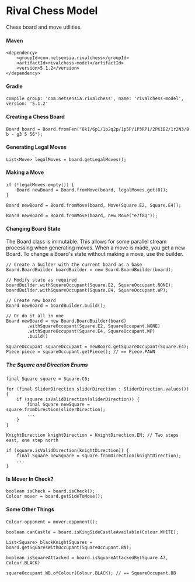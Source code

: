 Rival Chess Model
=================

Chess board and move utilities.

#### Maven

    <dependency>
        <groupId>com.netsensia.rivalchess</groupId>
        <artifactId>rivalchess-model</artifactId>
        <version>5.1.2</version>
    </dependency>
    
#### Gradle

    compile group: 'com.netsensia.rivalchess', name: 'rivalchess-model', version: '5.1.2'

#### Creating a Chess Board

    Board board = Board.fromFen("6k1/6p1/1p2q2p/1p5P/1P3RP1/2PK1B2/1r2N3/8 b - g3 5 56");
    
#### Generating Legal Moves

```   
List<Move> legalMoves = board.getLegalMoves();
```

#### Making a Move
```
if (!legalMoves.empty()) {
    Board newBoard = Board.fromMove(board, legalMoves.get(0));
}
```  
``` 
Board newBoard = Board.fromMove(board, Move(Square.E2, Square.E4));
``` 
``` 
Board newBoard = Board.fromMove(board, new Move("e7f8Q"));
``` 
#### Changing Board State

The Board class is immutable. This allows for some parallel stream processing when generating moves.
When a move is made, you get a new Board. To change a Board's state without making a move, use the builder.

    // Create a builder with the current board as a base
    Board.BoardBuilder boardBuilder = new Board.BoardBuilder(board);
    
    // Modify state as required
    boardBuilder.withSquareOccupant(Square.E2, SquareOccupant.NONE);
    boardBuilder.withSquareOccupant(Square.E4, SquareOccupant.WP);
    
    // Create new board
    Board newBoard = boardBuilder.build();
    
    // Or do it all in one
    Board newBoard = new Board.BoardBuilder(board)
            .withSquareOccupant(Square.E2, SquareOccupant.NONE)
            .withSquareOccupant(Square.E4, SquareOccupant.WP)
            .build()
            
    SquareOccupant squareOccupant = newBoard.getSquareOccupant(Square.E4);
    Piece piece = squareOccupant.getPiece(); // == Piece.PAWN
            
##### The Square and Direction Enums

    final Square square = Square.C6;
    
    for (final SliderDirection sliderDirection : SliderDirection.values()) {
        if (square.isValidDirection(sliderDirection)) {
            final Square newSquare = square.fromDirection(sliderDirection);
            ...
        }
    }
    
    KnightDirection knightDirection = KnightDirection.EN; // Two steps east, one step north
    
    if (square.isValidDirection(knightDirection)) {
        final Square newSquare = square.fromDirection(knightDirection);
        ...
    }
        
#### Is Mover In Check?

    boolean isCheck = board.isCheck();
    Colour mover = board.getSideToMove();
    
#### Some Other Things
    
    Colour opponent = mover.opponent();
    
    boolean canCastle = board.isKingSideCastleAvailable(Colour.WHITE);

    List<Square> blackKnightSquares = board.getSquaresWithOccupant(SquareOccupant.BN);

    boolean isSquareAttacked = board.isSquareAttackedBy(Square.A7, Colour.BLACK)
    
    squareOccupant.WB.ofColour(Colour.BLACK); // == SquareOccupant.BB
    

